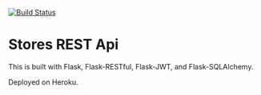 [![Build Status](https://travis-ci.org/GA-CC96/stores-rest-api-test.svg?branch=master)](https://travis-ci.org/GA-CC96/stores-rest-api-test)

# Stores REST Api

This is built with Flask, Flask-RESTful, Flask-JWT, and Flask-SQLAlchemy.

Deployed on Heroku.
